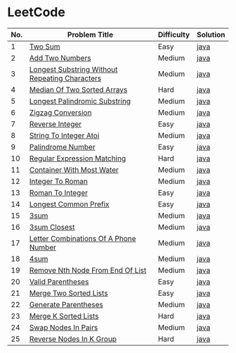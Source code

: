 # LeetCode

| No. | Problem Title | Difficulty | Solution |
|-----|---------------|------------|----------|
| 1 | [Two Sum](https://leetcode.com/problems/two-sum/) | Easy | [java](./algorithms/java/1-Two-Sum/TwoSum.java) |
| 2 | [Add Two Numbers](https://leetcode.com/problems/add-two-numbers/) | Medium | [java](./algorithms/java/2-Add-Two-Numbers/AddTwoNumbers.java) |
| 3 | [Longest Substring Without Repeating Characters](https://leetcode.com/problems/longest-substring-without-repeating-characters/) | Medium | [java](./algorithms/java/3-Longest-Substring-Without-Repeating-Characters/LongestSubstringWithoutRepeatingCharacters.java) |
| 4 | [Median Of Two Sorted Arrays](https://leetcode.com/problems/median-of-two-sorted-arrays/) | Hard | [java](./algorithms/java/4-Median-Of-Two-Sorted-Arrays/MedianOfTwoSortedArrays.java) |
| 5 | [Longest Palindromic Substring](https://leetcode.com/problems/longest-palindromic-substring/) | Medium | [java](./algorithms/java/5-Longest-Palindromic-Substring/LongestPalindromicSubstring.java) |
| 6 | [Zigzag Conversion](https://leetcode.com/problems/zigzag-conversion/) | Medium | [java](./algorithms/java/6-Zigzag-Conversion/ZigzagConversion.java) |
| 7 | [Reverse Integer](https://leetcode.com/problems/reverse-integer/) | Easy | [java](./algorithms/java/7-Reverse-Integer/ReverseInteger.java) |
| 8 | [String To Integer Atoi](https://leetcode.com/problems/string-to-integer-atoi/) | Medium | [java](./algorithms/java/8-String-To-Integer-Atoi/StringToIntegerAtoi.java) |
| 9 | [Palindrome Number](https://leetcode.com/problems/palindrome-number/) | Easy | [java](./algorithms/java/9-Palindrome-Number/PalindromeNumber.java) |
| 10 | [Regular Expression Matching](https://leetcode.com/problems/regular-expression-matching/) | Hard | [java](./algorithms/java/10-Regular-Expression-Matching/RegularExpressionMatching.java) |
| 11 | [Container With Most Water](https://leetcode.com/problems/container-with-most-water/) | Medium | [java](./algorithms/java/11-Container-With-Most-Water/ContainerWithMostWater.java) |
| 12 | [Integer To Roman](https://leetcode.com/problems/integer-to-roman/) | Medium | [java](./algorithms/java/12-Integer-To-Roman/IntegerToRoman.java) |
| 13 | [Roman To Integer](https://leetcode.com/problems/roman-to-integer/) | Easy | [java](./algorithms/java/13-Roman-To-Integer/RomanToInteger.java) |
| 14 | [Longest Common Prefix](https://leetcode.com/problems/longest-common-prefix) | Easy | [java](./algorithms/java/14-Longest-Common-Prefix/LongestCommonPrefix.java) |
| 15 | [3sum](https://leetcode.com/problems/3sum/) | Medium | [java](./algorithms/java/15-3sum/3sum.java) |
| 16 | [3sum Closest](https://leetcode.com/problems/3sum-closest/) | Medium | [java](./algorithms/java/16-3sum-Closest/3sumClosest.java) |
| 17 | [Letter Combinations Of A Phone Number](https://leetcode.com/problems/letter-combinations-of-a-phone-number/) | Medium | [java](./algorithms/java/17-Letter-Combinations-Of-A-Phone-Number/LetterCombinationsOfAPhoneNumber.java) |
| 18 | [4sum](https://leetcode.com/problems/4sum/) | Medium | [java](./algorithms/java/18-4sum/4sum.java) |
| 19 | [Remove Nth Node From End Of List](https://leetcode.com/problems/remove-nth-node-from-end-of-list/) | Medium | [java](./algorithms/java/19-Remove-Nth-Node-From-End-Of-List/RemoveNthNodeFromEndOfList.java) |
| 20 | [Valid Parentheses](https://leetcode.com/problems/valid-parentheses/) | Easy | [java](./algorithms/java/20-Valid-Parentheses/ValidParentheses.java) |
| 21 | [Merge Two Sorted Lists](https://leetcode.com/problems/merge-two-sorted-lists/) | Easy | [java](./algorithms/java/21-Merge-Two-Sorted-Lists/MergeTwoSortedLists.java) |
| 22 | [Generate Parentheses](https://leetcode.com/problems/generate-parentheses/) | Medium | [java](./algorithms/java/22-Generate-Parentheses/GenerateParentheses.java) |
| 23 | [Merge K Sorted Lists](https://leetcode.com/problems/merge-k-sorted-lists/) | Hard | [java](./algorithms/java/23-Merge-K-Sorted-Lists/MergeKSortedLists.java) |
| 24 | [Swap Nodes In Pairs](https://leetcode.com/problems/swap-nodes-in-pairs/) | Medium | [java](./algorithms/java/24-Swap-Nodes-In-Pairs/SwapNodesInPairs.java) |
| 25 | [Reverse Nodes In K Group](https://leetcode.com/problems/reverse-nodes-in-k-group/) | Hard | [java](./algorithms/java/25-Reverse-Nodes-In-K-Group/ReverseNodesInKGroup.java) |
